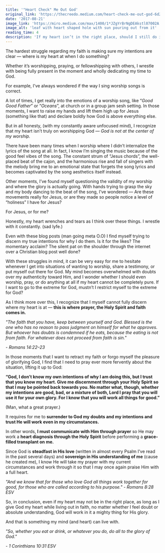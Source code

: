 ```yaml
---
title: '"Heart Check" Me Out God'
original_link: 'https://thecreedo.medium.com/heart-check-me-out-god-6d2a9ef8afb5'
date: '2017-08-21'
image_link: 'https://miro.medium.com/max/1400/1*JZgYrBrNgDEAkstl07002A.jpeg'
image_alt: 'leaf with heart shaped hole with sun pouring out from it'
reading_time: 4
description: 'If my heart isn’t in the right place, should I still do it?...'
---
```

The hardest struggle regarding my faith is making sure my intentions are clear — where is my heart at when I do something?

Whether it’s worshipping, praying, or fellowshipping with others, I wrestle with being fully present in the moment and wholly dedicating my time to God.

For example, I’ve always wondered if the way I sing worship songs is correct.

A lot of times, I get really into the emotions of a worship song, like “_Good Good Father_” or “_Oceans_”, at church or in a group jam sesh setting. In those moments, I want to raise my hands and lift them high up for Jesus (something like that) and declare boldly how God is above everything else.

But in all honesty, (with my constantly aware unfocused mind), I recognize that my heart isn’t truly on worshipping God — *God is not at the center of my worship.*

There have been many times when I worship where I didn’t internalize the lyrics of the song at all. In fact, I know I’m singing the music because of the good feel vibes of the song. The constant strum of “Jesus chords”, the well-placed beat of the cajon, and the harmonious rise and fall of singers with the melody bring me to an emotional state that forgets the song lyrics and becomes captivated by the song aesthetics itself instead.

Other moments, I’ve found myself questioning the validity of my worship and where the glory is actually going. With hands trying to grasp the sky and my body dancing to the beat of the song, I’ve wondered — Are these movements really for Jesus, or are they made so people notice a level of “holiness” I have for Jesus?

For Jesus, or for me?

Honestly, my heart wrenches and tears as I think over these things. I wrestle with it constantly. (sad lyfe.)

Even with these blog posts (man going meta O.O) I find myself trying to discern my true intentions for why I do them. Is it for the likes? The momentary acclaim? The silent pat on the shoulder through the internet over a Christian blog post well done?

With these struggles in mind, it can be very easy for me to hesitate whenever I get into situations of wanting to worship, share a testimony, or put myself out there for God. My mind becomes overwhelmed with doubts over my authenticity toward Him, and I wonder whether I should even worship, pray, or do anything at all if my heart cannot be completely pure. If I want to go to the extreme for God, mustn’t I restrict myself to the extreme for God?

As I think more over this, I recognize that I myself cannot fully discern where my heart is at — **this is where prayer, the Holy Spirit and faith comes in.**

_"The faith that you have, keep between yourself and God. Blessed is the one who has no reason to pass judgment on himself for what he approves. But whoever has doubts is condemned if he eats, because the eating is not from faith. For whatever does not proceed from faith is sin."_

_- Romans 14:22–23_

In those moments that I want to retract my faith or forgo myself the pleasure of glorifying God, I find that I need to pray ever more fervently about the situation, lifting it up to God:

__“God, I don’t know my own intentions of why I am doing this, but I trust that you know my heart. Give me discernment through your Holy Spirit so that I may be pointed back towards you. No matter what, though, whether my intentions are good, bad, or a mixture of both, Lord I pray that you will use it for your own glory. For I know that you will work all things for good.”__

(Man, what a great prayer.)

It requires for me to **surrender to God my doubts and my intentions and trust He will work even in my circumstances.**

In other words, **I must communicate with Him through prayer** so He may work a **heart diagnosis through the Holy Spirit** before performing a **grace-filled transplant on me.**

Since God is **steadfast in His love** (written in almost every Psalm I’ve read in the past several days) and **sovereign in His understanding of me** (cause he created me), I know He will take my prayer with my current circumstances and work through it so that I may once again praise Him with a full heart.

_"And we know that for those who love God all things work together for good, for those who are called according to his purpose."_
_- Romans 8:28 ESV_

So, in conclusion, even if my heart may not be in the right place, as long as I give God my heart while living out in faith, no matter whether I feel doubt or absolute understanding, God will work in it a mighty thing for His glory.

And that is something my mind (and heart) can live with.

_"So, whether you eat or drink, or whatever you do, do all to the glory of God."_

_- 1 Corinthians 10:31 ESV_